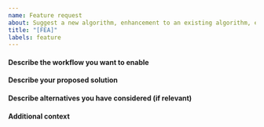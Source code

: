 ```yaml
---
name: Feature request
about: Suggest a new algorithm, enhancement to an existing algorithm, etc.
title: "[FEA]"
labels: feature
---
```


<!--
If you want to propose a new algorithm, be sure that the standards are followed.
-->

#### Describe the workflow you want to enable

#### Describe your proposed solution

#### Describe alternatives you have considered (if relevant)

#### Additional context
